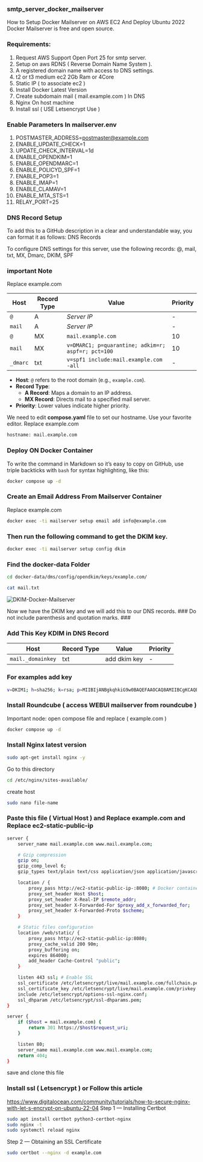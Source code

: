 ### smtp_server_docker_mailserver
How to Setup Docker Mailserver on AWS EC2 And Deploy Ubuntu 2022
Docker Mailserver is free and open source.

### Requirements:
1. Request AWS Support Open Port 25 for smtp server.
2. Setup on aws RDNS ( Reverse Domain Name System ).
3. A registered domain name with access to DNS settings.
4. t2 or t3 medium ec2 2Gb Ram or 4Core
5. Static IP ( to associate ec2 )
6. Install Docker Latest Version
7. Create subdomain mail ( mail.example.com ) In DNS
8. Nginx On host machine
9. Install ssl ( USE Letsencrypt Use )

### Enable Parameters In mailserver.env
1. POSTMASTER_ADDRESS=postmaster@example.com
2. ENABLE_UPDATE_CHECK=1
3. UPDATE_CHECK_INTERVAL=1d
4. ENABLE_OPENDKIM=1
5. ENABLE_OPENDMARC=1
6. ENABLE_POLICYD_SPF=1
7. ENABLE_POP3=1
8. ENABLE_IMAP=1
9. ENABLE_CLAMAV=1
10. ENABLE_MTA_STS=1
11. RELAY_PORT=25

### DNS Record Setup
To add this to a GitHub description in a clear and understandable way, you can format it as follows:
DNS Records

To configure DNS settings for this server, use the following records:
@, mail, txt, MX, Dmarc, DKIM, SPF
### important Note
Replace example.com

|   Host   |   Record Type   |      Value           | Priority |
|----------|-----------------|----------------------|----------|
| `@`      | A               | *Server IP*          | -        |
| `mail`   | A               | *Server IP*          | -        |
| `@`      | MX              | `mail.example.com`   | 10       |
| `mail`   | MX              | `v=DMARC1; p=quarantine; adkim=r; aspf=r; pct=100`  | 10       |
| `_dmarc` | txt             | `v=spf1 include:mail.example.com -all`              | -        |

- **Host**: `@` refers to the root domain (e.g., `example.com`).
- **Record Type**:
  - **A Record**: Maps a domain to an IP address.
  - **MX Record**: Directs mail to a specified mail server.
- **Priority**: Lower values indicate higher priority.


We need to edit **compose.yaml** file to set our hostname. Use your favorite editor.
Replace example.com
```bash
hostname: mail.example.com
```

### Deploy ON Docker Container
To write the command in Markdown so it’s easy to copy on GitHub, use triple backticks with `bash` for syntax highlighting, like this:

```bash
docker compose up -d
```
### Create an Email Address From Mailserver Container
Replace example.com
```bash
docker exec -ti mailserver setup email add info@example.com
```
### Then run the following command to get the DKIM key.
```bash
docker exec -ti mailserver setup config dkim
```
### Find the docker-data Folder
```bash
cd docker-data/dms/config/opendkim/keys/example.com/
```
```bash
cat mail.txt
```
![DKIM-Docker-Mailserver](https://github.com/user-attachments/assets/89afbbab-8730-4bdd-80d5-e59e7fb18679)

Now we have the DKIM key and we will add this to our DNS records. ### Do not include parenthesis and quotation marks. ###

### Add This Key KDIM in DNS Record
|           Host             |   Record Type   |      Value   | Priority |
|----------------------------|-----------------|--------------|----------|
| `mail._domainkey`          | txt             | add dkim key | -        |

### For examples add key
```bash
v=DKIM1; h=sha256; k=rsa; p=MIIBIjANBgkqhkiG9w0BAQEFAAOCAQ8AMIIBCgKCAQEAwf32ZQtSMObL/jRq9RN+A5jrYsbXkIZnEdOY3RW5wFgH+G8rN/Lcu8iCkHpp9nt0xBEG6Aksq76wLDa2hPgFKoRAYZmCIrFInhsVgBgTxk2gAmauW4rZExevM3FZE1TzeMsfQHB78AJMNiXKdQpRCR+ivOvxH9ahx9TucW+Nc+03zYyfDB5I12fh6/hYnN0MF4xaDuu7Ddgrjeh/eukYYQOUEtxPOm21BPVCiHFhdGX3Nk08rRr1ZZN8807hsJZj4+aCStmk4We+ik/R/x8noa0r2rHVAc2iNO5kklmt/34ueMd+ZPmZw3DaGvu9KRuXuBjcnX9B/xXCUfJQqeuM5QIDAQAB
```
### Install Roundcube ( access WEBUI mailserver from roundcube ) 
Important node: open compose file and replace ( example.com )
```bash
docker compose up -d
```

### Install Nginx latest version 
```bash
sudo apt-get install nginx -y
```
Go to this directory
```bash
cd /etc/nginx/sites-available/
```
create host
```bash
sudo nano file-name
```

### Paste this file ( Virtual Host ) and Replace example.com and Replace ec2-static-public-ip
```bash
server {
    server_name mail.example.com www.mail.example.com;

    # Gzip compression
    gzip on;
    gzip_comp_level 6;
    gzip_types text/plain text/css application/json application/javascript text/xml application/xml text/javascript image/svg+xml;

    location / {
        proxy_pass http://ec2-static-public-ip-:8080; # Docker container running Roundcube
        proxy_set_header Host $host;
        proxy_set_header X-Real-IP $remote_addr;
        proxy_set_header X-Forwarded-For $proxy_add_x_forwarded_for;
        proxy_set_header X-Forwarded-Proto $scheme;
    }

    # Static files configuration
    location /web/static/ {
        proxy_pass http://ec2-static-public-ip:8080;
        proxy_cache_valid 200 90m;
        proxy_buffering on;
        expires 864000;
        add_header Cache-Control "public";
    }

    listen 443 ssl; # Enable SSL
    ssl_certificate /etc/letsencrypt/live/mail.example.com/fullchain.pem;
    ssl_certificate_key /etc/letsencrypt/live/mail.example.com/privkey.pem;
    include /etc/letsencrypt/options-ssl-nginx.conf;
    ssl_dhparam /etc/letsencrypt/ssl-dhparams.pem;
}

server {
    if ($host = mail.example.com) {
        return 301 https://$host$request_uri;
    }

    listen 80;
    server_name mail.example.com www.mail.example.com;
    return 404;
}
```
save and clone this file 

### Install ssl ( Letsencrypt ) or Follow this article
https://www.digitalocean.com/community/tutorials/how-to-secure-nginx-with-let-s-encrypt-on-ubuntu-22-04
Step 1 — Installing Certbot
```bash
sudo apt install certbot python3-certbot-nginx
sudo nginx -t
sudo systemctl reload nginx
```

Step 2 — Obtaining an SSL Certificate
```bash
sudo certbot --nginx -d example.com
```




